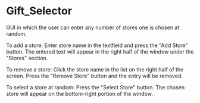 # Gift_Selector
GUI in which the user can enter any number of stores one is chosen at random.

To add a store:
Enter store name in the textfield and press the "Add Store" button. The entered text will appear in the right half of the window under the "Stores" section.

To remove a store:
Click the store name in the list on the right half of the screen. Press the "Remove Store" button and the entry will be removed. 

To select a store at random:
Press the "Select Store" button. The chosen store will appear on the bottom-right portion of the window. 
